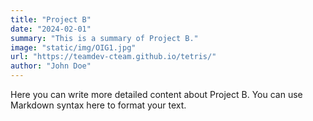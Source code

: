 ```yaml
---
title: "Project B"
date: "2024-02-01"
summary: "This is a summary of Project B."
image: "static/img/OIG1.jpg"
url: "https://teamdev-cteam.github.io/tetris/"
author: "John Doe"
---
```


Here you can write more detailed content about Project B. You can use Markdown syntax here to format your text.
